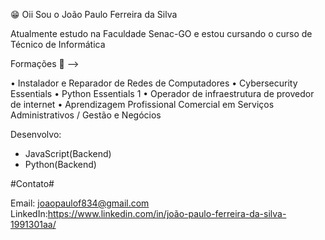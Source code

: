 😁 Oii Sou o João Paulo Ferreira da Silva 

Atualmente estudo na Faculdade Senac-GO e estou cursando o curso de Técnico de Informática 

Formações 🧠 -->

• Instalador e Reparador de Redes de Computadores
• Cybersecurity Essentials
• Python Essentials 1
• Operador de infraestrutura de provedor de internet
• Aprendizagem Profissional Comercial em Serviços Administrativos / Gestão e
  Negócios
 
Desenvolvo:
 
 - JavaScript(Backend)
 - Python(Backend)

#Contato#

  Email: joaopaulof834@gmail.com
  LinkedIn:https://www.linkedin.com/in/joão-paulo-ferreira-da-silva-1991301aa/ 
